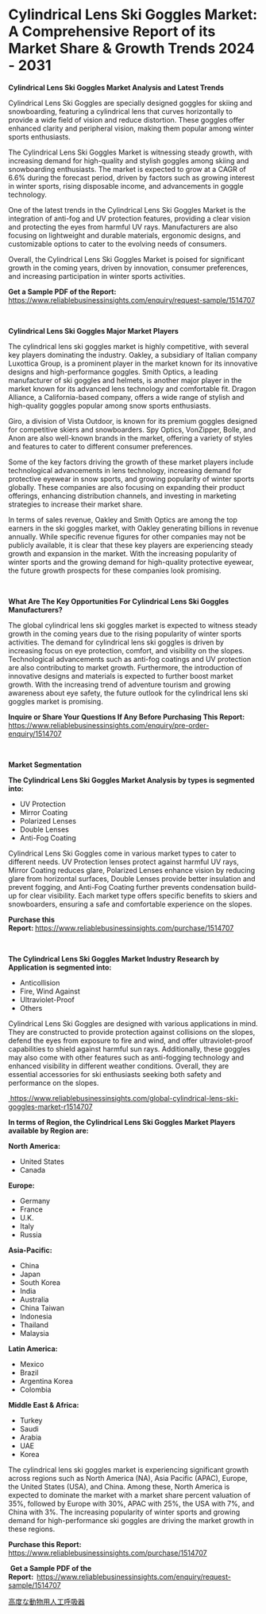 <p><h1>Cylindrical Lens Ski Goggles Market: A Comprehensive Report of its Market Share & Growth Trends 2024 - 2031</h1></p><p><strong>Cylindrical Lens Ski Goggles Market Analysis and Latest Trends</strong></p>
<p><p>Cylindrical Lens Ski Goggles are specially designed goggles for skiing and snowboarding, featuring a cylindrical lens that curves horizontally to provide a wide field of vision and reduce distortion. These goggles offer enhanced clarity and peripheral vision, making them popular among winter sports enthusiasts.</p><p>The Cylindrical Lens Ski Goggles Market is witnessing steady growth, with increasing demand for high-quality and stylish goggles among skiing and snowboarding enthusiasts. The market is expected to grow at a CAGR of 6.6% during the forecast period, driven by factors such as growing interest in winter sports, rising disposable income, and advancements in goggle technology.</p><p>One of the latest trends in the Cylindrical Lens Ski Goggles Market is the integration of anti-fog and UV protection features, providing a clear vision and protecting the eyes from harmful UV rays. Manufacturers are also focusing on lightweight and durable materials, ergonomic designs, and customizable options to cater to the evolving needs of consumers.</p><p>Overall, the Cylindrical Lens Ski Goggles Market is poised for significant growth in the coming years, driven by innovation, consumer preferences, and increasing participation in winter sports activities.</p></p>
<p><strong>Get a Sample PDF of the Report:&nbsp;</strong> <a href="https://www.reliablebusinessinsights.com/enquiry/request-sample/1514707">https://www.reliablebusinessinsights.com/enquiry/request-sample/1514707</a></p>
<p>&nbsp;</p>
<p><strong>Cylindrical Lens Ski Goggles Major Market Players</strong></p>
<p><p>The cylindrical lens ski goggles market is highly competitive, with several key players dominating the industry. Oakley, a subsidiary of Italian company Luxottica Group, is a prominent player in the market known for its innovative designs and high-performance goggles. Smith Optics, a leading manufacturer of ski goggles and helmets, is another major player in the market known for its advanced lens technology and comfortable fit. Dragon Alliance, a California-based company, offers a wide range of stylish and high-quality goggles popular among snow sports enthusiasts.</p><p>Giro, a division of Vista Outdoor, is known for its premium goggles designed for competitive skiers and snowboarders. Spy Optics, VonZipper, Bolle, and Anon are also well-known brands in the market, offering a variety of styles and features to cater to different consumer preferences.</p><p>Some of the key factors driving the growth of these market players include technological advancements in lens technology, increasing demand for protective eyewear in snow sports, and growing popularity of winter sports globally. These companies are also focusing on expanding their product offerings, enhancing distribution channels, and investing in marketing strategies to increase their market share.</p><p>In terms of sales revenue, Oakley and Smith Optics are among the top earners in the ski goggles market, with Oakley generating billions in revenue annually. While specific revenue figures for other companies may not be publicly available, it is clear that these key players are experiencing steady growth and expansion in the market. With the increasing popularity of winter sports and the growing demand for high-quality protective eyewear, the future growth prospects for these companies look promising.</p></p>
<p>&nbsp;</p>
<p><strong>What Are The Key Opportunities For Cylindrical Lens Ski Goggles Manufacturers?</strong></p>
<p><p>The global cylindrical lens ski goggles market is expected to witness steady growth in the coming years due to the rising popularity of winter sports activities. The demand for cylindrical lens ski goggles is driven by increasing focus on eye protection, comfort, and visibility on the slopes. Technological advancements such as anti-fog coatings and UV protection are also contributing to market growth. Furthermore, the introduction of innovative designs and materials is expected to further boost market growth. With the increasing trend of adventure tourism and growing awareness about eye safety, the future outlook for the cylindrical lens ski goggles market is promising.</p></p>
<p><strong>Inquire or Share Your Questions If Any Before Purchasing This Report:</strong> <a href="https://www.reliablebusinessinsights.com/enquiry/pre-order-enquiry/1514707">https://www.reliablebusinessinsights.com/enquiry/pre-order-enquiry/1514707</a></p>
<p>&nbsp;</p>
<p><strong>Market Segmentation</strong></p>
<p><strong>The Cylindrical Lens Ski Goggles Market Analysis by types is segmented into:</strong></p>
<p><ul><li>UV Protection</li><li>Mirror Coating</li><li>Polarized Lenses</li><li>Double Lenses</li><li>Anti-Fog Coating</li></ul></p>
<p><p>Cylindrical Lens Ski Goggles come in various market types to cater to different needs. UV Protection lenses protect against harmful UV rays, Mirror Coating reduces glare, Polarized Lenses enhance vision by reducing glare from horizontal surfaces, Double Lenses provide better insulation and prevent fogging, and Anti-Fog Coating further prevents condensation build-up for clear visibility. Each market type offers specific benefits to skiers and snowboarders, ensuring a safe and comfortable experience on the slopes.</p></p>
<p><strong>Purchase this Report:&nbsp;</strong><a href="https://www.reliablebusinessinsights.com/purchase/1514707">https://www.reliablebusinessinsights.com/purchase/1514707</a></p>
<p>&nbsp;</p>
<p><strong>The Cylindrical Lens Ski Goggles Market Industry Research by Application is segmented into:</strong></p>
<p><ul><li>Anticollision</li><li>Fire, Wind Against</li><li>Ultraviolet-Proof</li><li>Others</li></ul></p>
<p><p>Cylindrical Lens Ski Goggles are designed with various applications in mind. They are constructed to provide protection against collisions on the slopes, defend the eyes from exposure to fire and wind, and offer ultraviolet-proof capabilities to shield against harmful sun rays. Additionally, these goggles may also come with other features such as anti-fogging technology and enhanced visibility in different weather conditions. Overall, they are essential accessories for ski enthusiasts seeking both safety and performance on the slopes.</p></p>
<p><a href="https://www.reliablebusinessinsights.com/global-cylindrical-lens-ski-goggles-market-r1514707">&nbsp;https://www.reliablebusinessinsights.com/global-cylindrical-lens-ski-goggles-market-r1514707</a></p>
<p><strong>In terms of Region, the Cylindrical Lens Ski Goggles Market Players available by Region are:</strong></p>
<p>
    <p> <strong> North America: </strong>
        <ul>
            <li>United States</li>
            <li>Canada</li>
        </ul>
        </p> 
    <p> <strong> Europe: </strong>
        <ul>
            <li>Germany</li>
            <li>France</li>
            <li>U.K.</li>
            <li>Italy</li>
            <li>Russia</li>
        </ul>
        </p> 
    <p> <strong> Asia-Pacific: </strong>
        <ul>
            <li>China</li>
            <li>Japan</li>
            <li>South Korea</li>
            <li>India</li>
            <li>Australia</li>
            <li>China Taiwan</li>
            <li>Indonesia</li>
            <li>Thailand</li>
            <li>Malaysia</li>
        </ul>
        </p> 
    <p> <strong> Latin America: </strong>
        <ul>
            <li>Mexico</li>
            <li>Brazil</li>
            <li>Argentina Korea</li>
            <li>Colombia</li>
        </ul>
        </p> 
    <p> <strong> Middle East & Africa: </strong>
        <ul>
            <li>Turkey</li>
            <li>Saudi</li>
            <li>Arabia</li>
            <li>UAE</li>
            <li>Korea</li>
        </ul>
    </p>
    </p>
<p><p>The cylindrical lens ski goggles market is experiencing significant growth across regions such as North America (NA), Asia Pacific (APAC), Europe, the United States (USA), and China. Among these, North America is expected to dominate the market with a market share percent valuation of 35%, followed by Europe with 30%, APAC with 25%, the USA with 7%, and China with 3%. The increasing popularity of winter sports and growing demand for high-performance ski goggles are driving the market growth in these regions.</p></p>
<p><strong>Purchase this Report: </strong><a href="https://www.reliablebusinessinsights.com/purchase/1514707">https://www.reliablebusinessinsights.com/purchase/1514707</a></p>
<p>&nbsp;<strong>Get a Sample PDF of the Report:&nbsp;&nbsp;</strong><a href="https://www.reliablebusinessinsights.com/enquiry/request-sample/1514707">https://www.reliablebusinessinsights.com/enquiry/request-sample/1514707</a></p>
<p><strong></strong></p>
<p><p><a href="https://medium.com/@saigekulas/%E5%85%88%E9%80%B2%E7%9A%84%E3%81%AA%E5%8B%95%E7%89%A9%E7%94%A8%E3%83%99%E3%83%B3%E3%83%81%E3%83%AC%E3%83%BC%E3%82%BF%E3%83%BC%E7%94%A3%E6%A5%AD%E3%81%AE%E6%B4%9E%E5%AF%9F-2031%E5%B9%B4%E3%81%BE%E3%81%A7%E3%81%AE%E5%B8%82%E5%A0%B4%E3%81%AE%E8%B2%A1%E5%8B%99%E7%8A%B6%E6%B3%81-%E5%B8%82%E5%A0%B4%E8%A6%8F%E6%A8%A1-%E3%81%8A%E3%82%88%E3%81%B3%E5%8F%8E%E7%9B%8A%E5%88%86%E6%9E%90-5fc1e001013b">高度な動物用人工呼吸器</a></p></p>